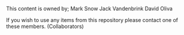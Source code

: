 This content is owned by;
Mark Snow
Jack Vandenbrink
David Oliva

If you wish to use any items from this repository
please contact one of these members. (Collaborators)